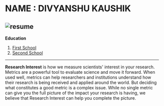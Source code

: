 NAME : DIVYANSHU KAUSHIK
===
![resume](https://user-images.githubusercontent.com/102215779/168556049-c7ffb795-d57b-4c47-985b-9f49b6a1993c.jpg)
---
**Education**

1. [First School](http://www.thelearningpoint.net/home/school-listings/cbse-20/TECHNO-MISSION-INTERNATIONAL-SCHOOL-JAGATPUR-330331)
2. [Second School](https://indiapl.com/andhra/sri-chaitanya-junior-college-454594) 
---
**Research Interest** is how we measure scientists' interest in your research.
Metrics are a powerful tool to evaluate science and move it forward. When used well, metrics can help researchers and institutions understand how their research is being received and applied around the world. But deciding what constitutes a good metric is a complex issue. While no single metric can give you the full picture of the impact your research is having, we believe that Research Interest can help you complete the picture.
